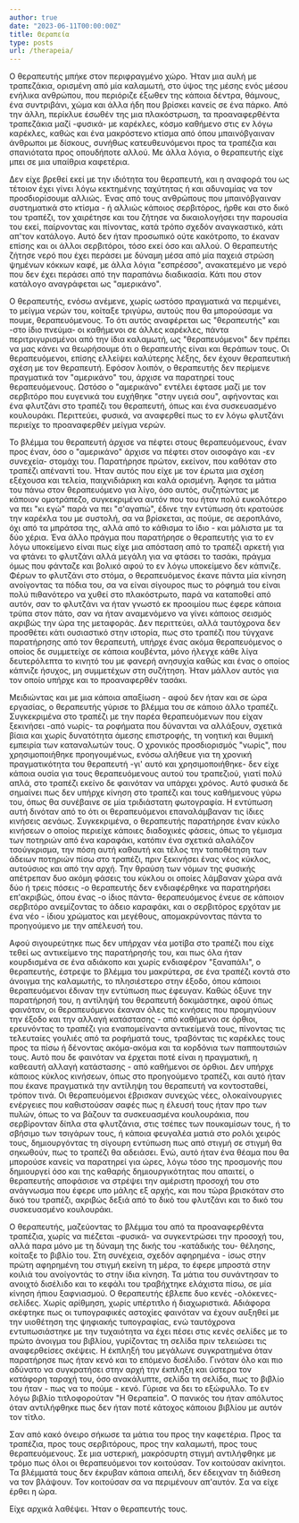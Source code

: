 ```yaml
---
author: true
date: "2023-06-11T00:00:00Z"
title: Θεραπεία
type: posts
url: /therapeia/
---
```


Ο θεραπευτής μπήκε στον περιφραγμένο χώρο. Ήταν μια αυλή με τραπεζάκια, ορισμένη από μία καλαμωτή, στο ύψος της μέσης ενός μέσου ενήλικα ανθρώπου, που περιόριζε έξωθεν της κάποια δέντρα, θάμνους, ένα συντριβάνι, χώμα και άλλα ήδη που βρίσκει κανείς σε ένα πάρκο. Από την άλλη, περίκλυε έσωθέν της μια πλακόστρωση, τα προαναφερθέντα τραπεζάκια μαζί -φυσικά- με καρέκλες, κόσμο καθήμενο στις εν λόγω καρέκλες, καθώς και ένα μακρόστενο κτίσμα από όπου μπαινόβγαιναν άνθρωποι με δίσκους, συνήθως κατευθευνόμενοι προς τα τραπέζια και σπανιότατα προς οπουδήποτε αλλού. Με άλλα λόγια, ο θεραπευτής είχε μπει σε μια υπαίθρια καφετέρια.

Δεν είχε βρεθεί εκεί με την ιδιότητα του θεραπευτή, και η αναφορά του ως τέτοιον έχει γίνει λόγω κεκτημένης ταχύτητας ή και αδυναμίας να τον προσδιορίσουμε αλλιώς. Ένας από τους ανθρώπους που μπαινόβγαιναν συστηματικά στο κτίσμα - ή αλλιώς κάποιος σερβιτόρος, ήρθε και στο δικό του τραπέζι, τον χαιρέτησε και του ζήτησε να δικαιολογήσει την παρουσία του εκεί, παίρνοντας και πίνοντας, κατά τρόπο σχεδόν αναγκαστικό, κάτι απ'τον κατάλογο. Αυτό δεν ήταν προσωπικό ούτε κακότροπο, το έκαναν επίσης και οι άλλοι σερβιτόροι, τόσο εκεί όσο και αλλού. Ο θεραπευτής ζήτησε νερό που έχει περάσει με δύναμη μέσα από μία παχειά στρώση ψημένων κόκκων καφέ, με άλλα λόγια "εσπρέσσο", ανακατεμένο με νερό που δεν έχει περάσει από την παραπάνω διαδικασία. Κάτι που στον κατάλογο αναγράφεται ως "αμερικάνο".

Ο θεραπευτής, ενόσω ανέμενε, χωρίς ωστόσο πραγματικά να περιμένει, το μείγμα νερών του, κοίταξε τριγύρω, αυτούς που θα μπορούσαμε να πουμε, θεραπευόμενους. Το ότι αυτός αναφέρεται ως "θεραπευτής" και -στο ίδιο πνεύμα- οι καθήμενοι σε άλλες καρέκλες, πάντα περιτριγυρισμένοι από την ίδια καλαμωτή, ως "θεραπευόμενοι" δεν πρέπει να μας κάνει να θεωρήσουμε ότι ο θεραπευτής είναι και θεράπων τους. Οι θεραπευόμενοι, επίσης ελλείψει καλύτερης λέξης, δεν έχουν θεραπευτική σχέση με τον θεραπευτή. Εφόσον λοιπόν, ο θεραπευτής δεν περίμενε πραγματικά τον "αμερικάνο" του, άρχισε να παρατηρεί τους θεραπευόμενους. Ωστόσο ο "αμερικάνο" εντέλει έφτασε μαζί με τον σερβιτόρο που ευγενικά του ευχήθηκε "στην υγειά σου", αφήνοντας και ένα φλυτζάνι στο τραπέζι του θεραπευτή, όπως και ένα συσκευασμένο κουλουράκι. Περιττεύει, φυσικά, να αναφερθεί πως το εν λόγω φλυτζάνι περιείχε το προαναφερθέν μείγμα νερών.

Το βλέμμα του θεραπευτή άρχισε να πέφτει στους θεραπευόμενους, έναν προς έναν, όσο ο "αμερικάνο" άρχισε να πέφτει στον οισοφάγο και -εν συνεχεία- στομάχι του. Παρατήρησε πρώτον, εκείνον, που καθόταν στο τραπέζι απέναντί του. Ήταν αυτός που είχε με τον έρωτα μια σχέση εξέχουσα και τελεία, παιχνιδιάρικη και καλά ορισμένη. Άφησε τα μάτια του πάνω στον θεραπευόμενο για λίγο, όσο αυτός, συζητώντας με κάποιον ομοτράπεζο, συγκεκριμένα αυτόν που του ήταν πολύ ευκολότερο να πει "κι εγώ" παρά να πει "σ'αγαπώ", έδινε την εντύπωση ότι κρατούσε την καρέκλα του με συστολή, σα να βρίσκεται, ας πούμε, σε αεροπλάνο, όχι από τα μπράτσα της, αλλά από το κάθισμα το ίδιο - και μάλιστα με τα δύο χέρια. Ένα άλλο πράγμα που παρατήρησε ο θεραπευτής για το εν λόγω υποκείμενο είναι πως είχε μια απόσταση από το τραπέζι αρκετή για να φτάνει το φλυτζάνι αλλά μεγάλη για να φτάσει το τασάκι, πράγμα όμως που φάνταζε και βολικό αφού το εν λόγω υποκείμενο δεν κάπνιζε. Φέρων το φλυτζάνι στο στόμα, ο θεραπευόμενος έκανε πάντα μία κίνηση ανοίγοντας τα πόδια του, σα να είναι σίγουρος πως το ρόφημά του είναι πολύ πιθανότερο να χυθεί στο πλακόστρωτο, παρά να καταποθεί από αυτόν, σαν το φλυτζάνι να ήταν γνωστό εκ προοιμίου πως έφερε κάποια τρύπα στον πάτο, σαν να ήταν αναμενόμενο να γίνει κάποιος σεισμός ακριβώς την ώρα της μεταφοράς. Δεν περιττεύει, αλλά ταυτόχρονα δεν προσθέτει κάτι ουσιαστικό στην ιστορία, πως στο τραπέζι που τύγχανε παρατήρησης από τον θεραπευτή, υπήρχε ένας ακόμα θεραπευόμενος ο οποίος δε συμμετείχε σε κάποια κουβέντα, μόνο ήλεγχε κάθε λίγα δευτερόλεπτα το κινητό του με φανερή ανησυχία καθώς και ένας ο οποίος κάπνιζε ήσυχος, μη συμμετέχων στη συζήτηση. Ήταν μάλλον αυτός για τον οποίο υπήρχε και το προαναφερθέν τασάκι.

Μειδιώντας και με μια κάποια απαξίωση - αφού δεν ήταν και σε ώρα εργασίας, ο θεραπευτής γύρισε το βλέμμα του σε κάποιο άλλο τραπέζι. Συγκεκριμένα στο τραπέζι με την παρέα θεραπευόμενων που είχαν ξεκινήσει -από νωρίς- τα ροφήματα που δύνανται να αλλάξουν, σχετικά βίαια και χωρίς δυνατότητα άμεσης επιστροφής, τη νοητική και θυμική εμπειρία των καταναλωτών τους. Ο χρονικός προσδιορισμός "νωρίς", που χρησιμοποιήθηκε προηγουμένως, ενόσω αλήθευε για τη χρονική πραγματικότητα του θεραπευτή -γι' αυτό και χρησιμοποιήθηκε- δεν είχε κάποια ουσία για τους θεραπευόμενους αυτού του τραπεζιού, γιατί πολύ απλά, στο τραπέζι εκείνο δε φαινόταν να υπάρχει χρόνος. Αυτό φυσικά δε σημαίνει πως δεν υπήρχε κίνηση στο τραπέζι και τους καθήμενους γύρω του, όπως θα συνέβαινε σε μία τριδιάστατη φωτογραφία. Η εντύπωση αυτή δινόταν από το ότι οι θεραπευόμενοι επαναλάμβαναν τις ίδιες κινήσεις αενάως. Συγκεκριμένα, ο θεραπευτής παρατήρησε έναν κύκλο κινήσεων ο οποίος περιείχε κάποιες διαδοχικές φάσεις, όπως το γέμισμα των ποτηριών από ένα καραφάκι, κατόπιν ένα σχετικά αλαλάζον τσούγκρισμα, την πόση αυτή καθαυτή και τέλος την τοποθέτηση των άδειων ποτηριών πίσω στο τραπέζι, πριν ξεκινήσει ένας νέος κύκλος, αυτούσιος και από την αρχή. Την θραύση των νόμων της φυσικής απέτρεπαν δυο ακόμη φάσεις του κύκλου οι οποίες λάμβαναν χώρα ανά δύο ή τρεις πόσεις -ο θεραπευτής δεν ενδιαφέρθηκε να παρατηρήσει επ'ακριβώς, όπου ένας -ο ίδιος πάντα- θεραπευόμενος ένευε σε κάποιον σερβιτόρο ανεμίζοντας το άδειο καραφάκι, και ο σερβιτόρος ερχόταν με ένα νέο - ίδιου χρώματος και μεγέθους, απομακρύνοντας πάντα το προηγούμενο με την απέλευσή του.

Αφού σιγουρεύτηκε πως δεν υπήρχαν νέα μοτίβα στο τραπέζι που είχε τεθεί ως αντικείμενο της παρατήρησής του, και πως όλα ήταν κουρδισμένα σε ένα αδιάκοπο και χωρίς ενδιαφέρον "ξαναπάλι", ο θεραπευτής, έστρεψε το βλέμμα του μακρύτερα, σε ένα τραπέζι κοντά στο άνοιγμα της καλαμωτής, το πλησιέστερο στην έξοδο, όπου κάποιοι θεραπευόμενοι έδιναν την εντύπωση πως έφευγαν. Καθώς όξυνε την παρατήρησή του, η αντίληψή του θεραπευτή δοκιμάστηκε, αφού όπως φαινόταν, οι θεραπευόμενοι έκαναν όλες τις κινήσεις που προμηνύουν την έξοδο και την αλλαγή κατάστασης - από καθήμενοι σε όρθιοι, ερευνόντας το τραπέζι για εναπομείναντα αντικείμενά τους, πίνοντας τις τελευταίες γουλιές από τα ροφήματά τους, τραβόντας τις καρέκλες τους προς τα πίσω ή δένοντας ακόμα-ακόμα και τα κορδόνια των παππουτσιών τους. Αυτό που δε φαινόταν να έρχεται ποτέ είναι η πραγματική, η καθεαυτή αλλαγή κατάστασης - από καθήμενοι σε όρθιοι. Δεν υπήρχε κάποιος κύκλος κινήσεων, όπως στο προηγούμενο τραπέζι, και αυτό ήταν που έκανε πραγματικά την αντίληψη του θεραπευτή να κοντοσταθεί, τρόπον τινά. Οι θεραπευόμενοι έβρισκαν συνεχώς νέες, ολοκαίνουργιες ενέργειες που καθιστούσαν σαφές πως η έλευσή τους ήταν προ των πυλών, όπως το να βάζουν τα συσκευασμένα κουλουράκια, που σερβίρονταν δίπλα στα φλυτζάνια, στις τσέπες των πουκαμίσων τους, ή το σβήσιμο των τσιγάρων τους, ή κάποια φευγαλέα ματιά στο ρολόι χειρός τους, δημιουργόντας τη σίγουρη εντύπωση πως από στιγμή σε στιγμή θα σηκωθούν, πως το τραπέζι θα αδειάσει. Ενώ, αυτό ήταν ένα θέαμα που θα μπορούσε κανείς να παρατηρεί για ώρες, λόγω τόσο της προσμονής που δημιουργεί όσο και της καθαρής δημιουργικότητας που απαιτεί, ο θεραπευτής αποφάσισε να στρέψει την αμέριστη προσοχή του στο ανάγνωσμα που έφερε υπο μάλης εξ αρχής, και που τώρα βρισκόταν στο δικό του τραπέζι, ακριβώς δεξιά από το δικό του φλυτζάνι και το δικό του συσκευασμένο κουλουράκι.

Ο θεραπευτής, μαζεύοντας το βλέμμα του από τα προαναφερθέντα τραπέζια, χωρίς να πιέζεται -φυσικά- να συγκεντρώσει την προσοχή του, αλλά παρα μόνο με τη δύναμη της δικής του -κατάδικής του- θέλησης, κοίταξε το βιβλίο του. Στη συνέχεια, σχεδόν αφηρημένα - ίσως στην πρώτη αφηρημένη του στιγμή εκείνη τη μέρα, το έφερε μπροστά στην κοιλιά του ανοίγοντάς το στην ίδια κίνηση. Τα μάτια του συνάντησαν το ανοιχτό δισέλιδο και το κεφάλι του τραβήχτηκε ελάχιστα πίσω, σε μία κίνηση ήπιου ξαφνιασμού. Ο θεραπευτής έβλεπε δυο κενές -ολόκενες- σελίδες. Χωρίς αρίθμηση, χωρίς υπέρτιτλο ή διαχωριστικά. Αδιάφορα σκέφτηκε πως οι τυπογραφικές αστοχίες φαινόταν να έχουν αυξηθεί με την υιοθέτηση της ψηφιακής τυπογραφίας, ενώ ταυτόχρονα εντυπωσιάστηκε με την τυχαιότητα να έχει πέσει στις κενές σελίδες με το πρώτο άνοιγμα του βιβλίου, γυρίζοντας τη σελίδα πριν τελειώσει τις αναφερθείσες σκέψεις. Η έκπληξή του μεγάλωνε συγκρατημένα όταν παρατήρησε πως ήταν κενό και το επόμενο δισέλιδο. Γινόταν όλο και πιο αδύνατο να συγκρατήσει στην αρχή την έκπληξη και ύστερα τον κατάφορη ταραχή του, όσο ανακάλυπτε, σελίδα τη σελίδα, πως το βιβλίο του ήταν - πως να το πούμε - κενό. Γύρισε να δει το εξώφυλλο. Το εν λόγω βιβλίο τιτλοφορούταν "Η Θεραπεία". Ο πανικός του ήταν απόλυτος όταν αντιλήφθηκε πως δεν ήταν ποτέ κάτοχος κάποιου βιβλίου με αυτόν τον τίτλο.

Σαν από κακό όνειρο σήκωσε τα μάτια του προς την καφετέρια. Προς τα τραπέζια, προς τους σερβιτόρους, προς την καλαμωτή, προς τους θεραπευόμενους. Σε μια υστερική, μακρόσυρτη στιγμή αντιλήφθηκε με τρόμο πως όλοι οι θεραπευόμενοι τον κοιτούσαν. Τον κοιτούσαν ακίνητοι. Τα βλέμματά τους δεν έκρυβαν κάποια απειλή, δεν έδειχναν τη διάθεση να τον βλάψουν. Τον κοιτούσαν σα να περιμένουν απ'αυτόν. Σα να είχε έρθει η ώρα.

Είχε αρχικά λαθέψει. Ήταν ο θεραπευτής τους.
